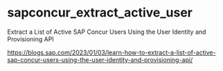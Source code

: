 # sapconcur_extract_active_user
Extract a List of Active SAP Concur Users Using the User Identity and Provisioning API 

https://blogs.sap.com/2023/01/03/learn-how-to-extract-a-list-of-active-sap-concur-users-using-the-user-identity-and-provisioning-api/
